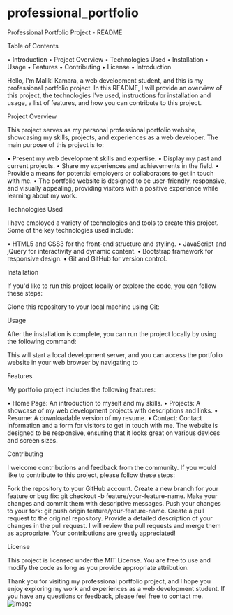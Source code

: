 # professional_portfolio
Professional Portfolio Project - README

Table of Contents

•	Introduction
•	Project Overview
•	Technologies Used
•	Installation
•	Usage
•	Features
•	Contributing
•	License
•	Introduction

Hello, I'm Maliki Kamara, a web development student, and this is my professional portfolio project. In this README, I will provide an overview of this project, the technologies I've used, instructions for installation and usage, a list of features, and how you can contribute to this project.

Project Overview

This project serves as my personal professional portfolio website, showcasing my skills, projects, and experiences as a web developer. The main purpose of this project is to:

•	Present my web development skills and expertise.
•	Display my past and current projects.
•	Share my experiences and achievements in the field.
•	Provide a means for potential employers or collaborators to get in touch with me.
•	The portfolio website is designed to be user-friendly, responsive, and visually appealing, providing visitors with a positive experience while learning about my work.

Technologies Used

I have employed a variety of technologies and tools to create this project. Some of the key technologies used include:

•	HTML5 and CSS3 for the front-end structure and styling.
•	JavaScript and jQuery for interactivity and dynamic content.
•	Bootstrap framework for responsive design.
•	Git and GitHub for version control.

Installation

If you'd like to run this project locally or explore the code, you can follow these steps:

Clone this repository to your local machine using Git:

Usage

After the installation is complete, you can run the project locally by using the following command:

This will start a local development server, and you can access the portfolio website in your web browser by navigating to

Features

My portfolio project includes the following features:

•	Home Page: An introduction to myself and my skills.
•	Projects: A showcase of my web development projects with descriptions and links.
•	Resume: A downloadable version of my resume.
•	Contact: Contact information and a form for visitors to get in touch with me.
The website is designed to be responsive, ensuring that it looks great on various devices and screen sizes.

Contributing

I welcome contributions and feedback from the community. If you would like to contribute to this project, please follow these steps:

Fork the repository to your GitHub account.
Create a new branch for your feature or bug fix: git checkout -b feature/your-feature-name.
Make your changes and commit them with descriptive messages.
Push your changes to your fork: git push origin feature/your-feature-name.
Create a pull request to the original repository.
Provide a detailed description of your changes in the pull request.
I will review the pull requests and merge them as appropriate. Your contributions are greatly appreciated!

License

This project is licensed under the MIT License. You are free to use and modify the code as long as you provide appropriate attribution.

Thank you for visiting my professional portfolio project, and I hope you enjoy exploring my work and experiences as a web development student. If you have any questions or feedback, please feel free to contact me.
![image](https://github.com/MFKAMARA/professional_portfolio/assets/143867229/b795bd19-961a-4afc-833d-4595c9170736)
